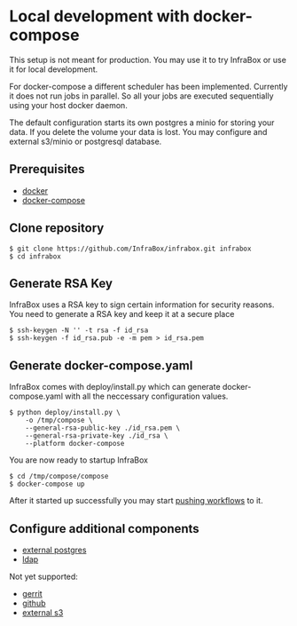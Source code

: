 # Local development with docker-compose
This setup is not meant for production. You may use it to try InfraBox or use it for local development.

For docker-compose a different scheduler has been implemented. Currently it does not run jobs in parallel. So all your jobs are executed sequentially using your host docker daemon.

The default configuration starts its own postgres a minio for storing your data. If you delete the volume your data is lost. You may configure and external s3/minio or postgresql database.

## Prerequisites
- [docker](https://www.docker.com/)
- [docker-compose](https://docs.docker.com/compose/)

## Clone repository

    $ git clone https://github.com/InfraBox/infrabox.git infrabox
    $ cd infrabox

## Generate RSA Key
InfraBox uses a RSA key to sign certain information for security reasons. You need to generate a RSA key and keep it at a secure place

    $ ssh-keygen -N '' -t rsa -f id_rsa
    $ ssh-keygen -f id_rsa.pub -e -m pem > id_rsa.pem

## Generate docker-compose.yaml
InfraBox comes with deploy/install.py which can generate docker-compose.yaml with all the neccessary configuration values.

    $ python deploy/install.py \
        -o /tmp/compose \
        --general-rsa-public-key ./id_rsa.pem \
        --general-rsa-private-key ./id_rsa \
        --platform docker-compose

You are now ready to startup InfraBox

    $ cd /tmp/compose/compose
    $ docker-compose up

After it started up successfully you may start [pushing workflows](./guides/upload.md) to it.

## Configure additional components
- [external postgres](configure/postgres.md)
- [ldap](configure/ldap.md)

Not yet supported:
- [gerrit](configure/gerrit.md)
- [github](configure/github.md)
- [external s3](configure/s3.md)
